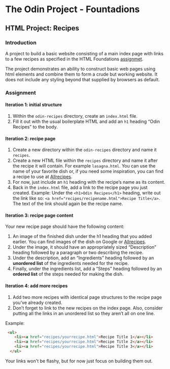 # The Odin Project - Fountadions

## HTML Project: Recipes

### Introduction

A project to build a basic website consisting of a main index page with links to
a few recipes as specified in the HTML Foundations 
[assignmet](https://www.theodinproject.com/lessons/foundations-recipes).

The project demonstrates an ability to construct basic web pages using html 
elements and combine them to form a crude but working website. It does not 
include any styling beyond that supplied by browsers as default.

### Assignment

#### Iteration 1: initial structure

1. Within the `odin-recipes` directory, create an `index.html` file.
2. Fill it out with the usual boilerplate HTML and add an `h1` heading “Odin 
Recipes” to the body.

#### Iteration 2: recipe page

1. Create a new directory within the `odin-recipes` directory and name it 
`recipes`.
2. Create a new HTML file within the `recipes` directory and name it after the 
recipe it will contain. For example `lasagna.html`. You can use the name of your
favorite dish or, if you need some inspiration, you can find a recipe to use at 
[Allrecipes](https://www.allrecipes.com/).
3. For now, just include an `h1` heading with the recipe’s name as its content.
4. Back in the `index.html` file, add a link to the recipe page you just 
created. Example: Under the `<h1>Odin Recipes</h1>` heading, write out the link 
like so: `<a href="recipes/recipename.html">Recipe Title</a>`. The text of the 
link should again be the recipe name.

#### Iteration 3: recipe page content

Your new recipe page should have the following content:

1. An image of the finished dish under the h1 heading that you added earlier. 
You can find images of the dish on Google or 
[Allrecipes](https://www.allrecipes.com).
2. Under the image, it should have an appropriately sized “Description” heading 
followed by a paragraph or two describing the recipe.
3. Under the description, add an “Ingredients” heading followed by an 
__unordered list__ of the ingredients needed for the recipe.
4. Finally, under the ingredients list, add a “Steps” heading followed by an
__ordered list__ of the steps needed for making the dish.

#### Iteration 4: add more recipes
1. Add two more recipes with identical page structures to the recipe page you’ve 
already created.
2. Don’t forget to link to the new recipes on the index page. Also, consider 
putting all the links in an unordered list so they aren’t all on one line.

Example:

```html
 <ul>
    <li><a href="recipes/yourrecipe.html">Recipe Title 1</a></li>
    <li><a href="recipes/yourrecipe.html">Recipe Title 2</a></li>
    <li><a href="recipes/yourrecipe.html">Recipe Title 3</a></li>
  </ul>

```

Your links won't be flashy, but for now just focus on building them out.
